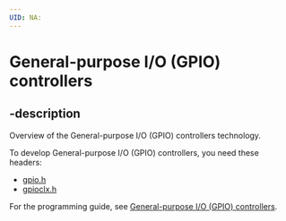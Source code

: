 ```yaml
---
UID: NA:
---
```


# General-purpose I/O (GPIO) controllers

## -description
Overview of the General-purpose I/O (GPIO) controllers technology.

To develop General-purpose I/O (GPIO) controllers, you need these headers:

 * [gpio.h](..\gpio\index.md)
 * [gpioclx.h](..\gpioclx\index.md)

For the programming guide, see [General-purpose I/O (GPIO) controllers](https://docs.microsoft.com/en-us/windows-hardware/drivers/gpio).
